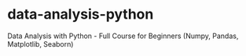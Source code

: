 # data-analysis-python
Data Analysis with Python - Full Course for Beginners (Numpy, Pandas, Matplotlib, Seaborn)
